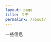 ```yaml
---
layout: page
title: 关于
permalink: /about/
---
```


一些信息

[jekyll-organization]: https://github.com/jekyll
